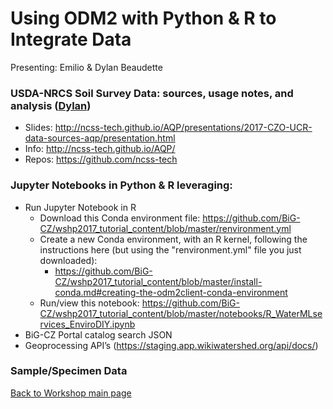 # Using ODM2 with Python & R to Integrate Data
Presenting: Emilio & Dylan Beaudette

### USDA-NRCS Soil Survey Data: sources, usage notes, and analysis ([Dylan](http://dylanbeaudette.github.io/static/soil-data-sources.html))
* Slides: http://ncss-tech.github.io/AQP/presentations/2017-CZO-UCR-data-sources-aqp/presentation.html
* Info: http://ncss-tech.github.io/AQP/
* Repos: https://github.com/ncss-tech

### Jupyter Notebooks in Python & R leveraging:
* Run Jupyter Notebook in R
  * Download this Conda environment file: https://github.com/BiG-CZ/wshp2017_tutorial_content/blob/master/renvironment.yml
  * Create a new Conda environment, with an R kernel, following the instructions here (but using the "renvironment.yml" file you just downloaded):
    * https://github.com/BiG-CZ/wshp2017_tutorial_content/blob/master/install-conda.md#creating-the-odm2client-conda-environment
  * Run/view this notebook: https://github.com/BiG-CZ/wshp2017_tutorial_content/blob/master/notebooks/R_WaterMLservices_EnviroDIY.ipynb
* BiG-CZ Portal catalog search JSON
* Geoprocessing API’s (https://staging.app.wikiwatershed.org/api/docs/)

### Sample/Specimen Data

[Back to Workshop main page](https://github.com/BiG-CZ/bigcz_wshp2017/blob/master/README.md)
